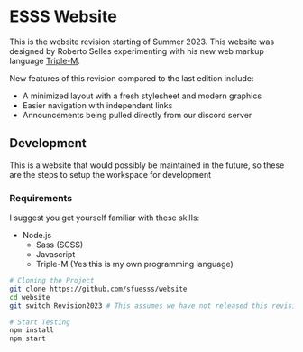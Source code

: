 # ESSS Website

This is the website revision starting of Summer 2023. This website was designed by Roberto Selles experimenting with his new web markup language [Triple-M](https://www.npmjs.com/package/triple-m).

New features of this revision compared to the last edition include:

- A minimized layout with a fresh stylesheet and modern graphics
- Easier navigation with independent links
- Announcements being pulled directly from our discord server

## Development

This is a website that would possibly be maintained in the future, so these are the steps to setup the workspace for development

### Requirements

I suggest you get yourself familiar with these skills:

- Node.js
  - Sass (SCSS)
  - Javascript
  - Triple-M (Yes this is my own programming language)

```bash
# Cloning the Project
git clone https://github.com/sfuesss/website
cd website
git switch Revision2023 # This assumes we have not released this revision as the master branch

# Start Testing
npm install
npm start
```
